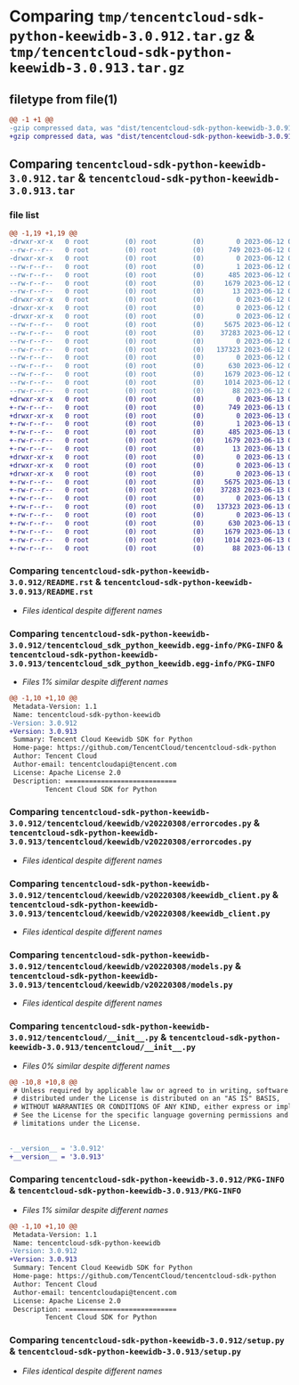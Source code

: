 # Comparing `tmp/tencentcloud-sdk-python-keewidb-3.0.912.tar.gz` & `tmp/tencentcloud-sdk-python-keewidb-3.0.913.tar.gz`

## filetype from file(1)

```diff
@@ -1 +1 @@
-gzip compressed data, was "dist/tencentcloud-sdk-python-keewidb-3.0.912.tar", last modified: Mon Jun 12 03:06:34 2023, max compression
+gzip compressed data, was "dist/tencentcloud-sdk-python-keewidb-3.0.913.tar", last modified: Tue Jun 13 02:14:03 2023, max compression
```

## Comparing `tencentcloud-sdk-python-keewidb-3.0.912.tar` & `tencentcloud-sdk-python-keewidb-3.0.913.tar`

### file list

```diff
@@ -1,19 +1,19 @@
-drwxr-xr-x   0 root         (0) root         (0)        0 2023-06-12 03:06:34.000000 tencentcloud-sdk-python-keewidb-3.0.912/
--rw-r--r--   0 root         (0) root         (0)      749 2023-06-12 03:06:33.000000 tencentcloud-sdk-python-keewidb-3.0.912/README.rst
-drwxr-xr-x   0 root         (0) root         (0)        0 2023-06-12 03:06:34.000000 tencentcloud-sdk-python-keewidb-3.0.912/tencentcloud_sdk_python_keewidb.egg-info/
--rw-r--r--   0 root         (0) root         (0)        1 2023-06-12 03:06:34.000000 tencentcloud-sdk-python-keewidb-3.0.912/tencentcloud_sdk_python_keewidb.egg-info/dependency_links.txt
--rw-r--r--   0 root         (0) root         (0)      485 2023-06-12 03:06:34.000000 tencentcloud-sdk-python-keewidb-3.0.912/tencentcloud_sdk_python_keewidb.egg-info/SOURCES.txt
--rw-r--r--   0 root         (0) root         (0)     1679 2023-06-12 03:06:34.000000 tencentcloud-sdk-python-keewidb-3.0.912/tencentcloud_sdk_python_keewidb.egg-info/PKG-INFO
--rw-r--r--   0 root         (0) root         (0)       13 2023-06-12 03:06:34.000000 tencentcloud-sdk-python-keewidb-3.0.912/tencentcloud_sdk_python_keewidb.egg-info/top_level.txt
-drwxr-xr-x   0 root         (0) root         (0)        0 2023-06-12 03:06:34.000000 tencentcloud-sdk-python-keewidb-3.0.912/tencentcloud/
-drwxr-xr-x   0 root         (0) root         (0)        0 2023-06-12 03:06:34.000000 tencentcloud-sdk-python-keewidb-3.0.912/tencentcloud/keewidb/
-drwxr-xr-x   0 root         (0) root         (0)        0 2023-06-12 03:06:34.000000 tencentcloud-sdk-python-keewidb-3.0.912/tencentcloud/keewidb/v20220308/
--rw-r--r--   0 root         (0) root         (0)     5675 2023-06-12 03:06:33.000000 tencentcloud-sdk-python-keewidb-3.0.912/tencentcloud/keewidb/v20220308/errorcodes.py
--rw-r--r--   0 root         (0) root         (0)    37283 2023-06-12 03:06:33.000000 tencentcloud-sdk-python-keewidb-3.0.912/tencentcloud/keewidb/v20220308/keewidb_client.py
--rw-r--r--   0 root         (0) root         (0)        0 2023-06-12 03:06:33.000000 tencentcloud-sdk-python-keewidb-3.0.912/tencentcloud/keewidb/v20220308/__init__.py
--rw-r--r--   0 root         (0) root         (0)   137323 2023-06-12 03:06:33.000000 tencentcloud-sdk-python-keewidb-3.0.912/tencentcloud/keewidb/v20220308/models.py
--rw-r--r--   0 root         (0) root         (0)        0 2023-06-12 03:06:33.000000 tencentcloud-sdk-python-keewidb-3.0.912/tencentcloud/keewidb/__init__.py
--rw-r--r--   0 root         (0) root         (0)      630 2023-06-12 03:06:33.000000 tencentcloud-sdk-python-keewidb-3.0.912/tencentcloud/__init__.py
--rw-r--r--   0 root         (0) root         (0)     1679 2023-06-12 03:06:34.000000 tencentcloud-sdk-python-keewidb-3.0.912/PKG-INFO
--rw-r--r--   0 root         (0) root         (0)     1014 2023-06-12 03:06:33.000000 tencentcloud-sdk-python-keewidb-3.0.912/setup.py
--rw-r--r--   0 root         (0) root         (0)       88 2023-06-12 03:06:34.000000 tencentcloud-sdk-python-keewidb-3.0.912/setup.cfg
+drwxr-xr-x   0 root         (0) root         (0)        0 2023-06-13 02:14:03.000000 tencentcloud-sdk-python-keewidb-3.0.913/
+-rw-r--r--   0 root         (0) root         (0)      749 2023-06-13 02:14:03.000000 tencentcloud-sdk-python-keewidb-3.0.913/README.rst
+drwxr-xr-x   0 root         (0) root         (0)        0 2023-06-13 02:14:03.000000 tencentcloud-sdk-python-keewidb-3.0.913/tencentcloud_sdk_python_keewidb.egg-info/
+-rw-r--r--   0 root         (0) root         (0)        1 2023-06-13 02:14:03.000000 tencentcloud-sdk-python-keewidb-3.0.913/tencentcloud_sdk_python_keewidb.egg-info/dependency_links.txt
+-rw-r--r--   0 root         (0) root         (0)      485 2023-06-13 02:14:03.000000 tencentcloud-sdk-python-keewidb-3.0.913/tencentcloud_sdk_python_keewidb.egg-info/SOURCES.txt
+-rw-r--r--   0 root         (0) root         (0)     1679 2023-06-13 02:14:03.000000 tencentcloud-sdk-python-keewidb-3.0.913/tencentcloud_sdk_python_keewidb.egg-info/PKG-INFO
+-rw-r--r--   0 root         (0) root         (0)       13 2023-06-13 02:14:03.000000 tencentcloud-sdk-python-keewidb-3.0.913/tencentcloud_sdk_python_keewidb.egg-info/top_level.txt
+drwxr-xr-x   0 root         (0) root         (0)        0 2023-06-13 02:14:03.000000 tencentcloud-sdk-python-keewidb-3.0.913/tencentcloud/
+drwxr-xr-x   0 root         (0) root         (0)        0 2023-06-13 02:14:03.000000 tencentcloud-sdk-python-keewidb-3.0.913/tencentcloud/keewidb/
+drwxr-xr-x   0 root         (0) root         (0)        0 2023-06-13 02:14:03.000000 tencentcloud-sdk-python-keewidb-3.0.913/tencentcloud/keewidb/v20220308/
+-rw-r--r--   0 root         (0) root         (0)     5675 2023-06-13 02:14:03.000000 tencentcloud-sdk-python-keewidb-3.0.913/tencentcloud/keewidb/v20220308/errorcodes.py
+-rw-r--r--   0 root         (0) root         (0)    37283 2023-06-13 02:14:03.000000 tencentcloud-sdk-python-keewidb-3.0.913/tencentcloud/keewidb/v20220308/keewidb_client.py
+-rw-r--r--   0 root         (0) root         (0)        0 2023-06-13 02:14:03.000000 tencentcloud-sdk-python-keewidb-3.0.913/tencentcloud/keewidb/v20220308/__init__.py
+-rw-r--r--   0 root         (0) root         (0)   137323 2023-06-13 02:14:03.000000 tencentcloud-sdk-python-keewidb-3.0.913/tencentcloud/keewidb/v20220308/models.py
+-rw-r--r--   0 root         (0) root         (0)        0 2023-06-13 02:14:03.000000 tencentcloud-sdk-python-keewidb-3.0.913/tencentcloud/keewidb/__init__.py
+-rw-r--r--   0 root         (0) root         (0)      630 2023-06-13 02:14:03.000000 tencentcloud-sdk-python-keewidb-3.0.913/tencentcloud/__init__.py
+-rw-r--r--   0 root         (0) root         (0)     1679 2023-06-13 02:14:03.000000 tencentcloud-sdk-python-keewidb-3.0.913/PKG-INFO
+-rw-r--r--   0 root         (0) root         (0)     1014 2023-06-13 02:14:03.000000 tencentcloud-sdk-python-keewidb-3.0.913/setup.py
+-rw-r--r--   0 root         (0) root         (0)       88 2023-06-13 02:14:03.000000 tencentcloud-sdk-python-keewidb-3.0.913/setup.cfg
```

### Comparing `tencentcloud-sdk-python-keewidb-3.0.912/README.rst` & `tencentcloud-sdk-python-keewidb-3.0.913/README.rst`

 * *Files identical despite different names*

### Comparing `tencentcloud-sdk-python-keewidb-3.0.912/tencentcloud_sdk_python_keewidb.egg-info/PKG-INFO` & `tencentcloud-sdk-python-keewidb-3.0.913/tencentcloud_sdk_python_keewidb.egg-info/PKG-INFO`

 * *Files 1% similar despite different names*

```diff
@@ -1,10 +1,10 @@
 Metadata-Version: 1.1
 Name: tencentcloud-sdk-python-keewidb
-Version: 3.0.912
+Version: 3.0.913
 Summary: Tencent Cloud Keewidb SDK for Python
 Home-page: https://github.com/TencentCloud/tencentcloud-sdk-python
 Author: Tencent Cloud
 Author-email: tencentcloudapi@tencent.com
 License: Apache License 2.0
 Description: ============================
         Tencent Cloud SDK for Python
```

### Comparing `tencentcloud-sdk-python-keewidb-3.0.912/tencentcloud/keewidb/v20220308/errorcodes.py` & `tencentcloud-sdk-python-keewidb-3.0.913/tencentcloud/keewidb/v20220308/errorcodes.py`

 * *Files identical despite different names*

### Comparing `tencentcloud-sdk-python-keewidb-3.0.912/tencentcloud/keewidb/v20220308/keewidb_client.py` & `tencentcloud-sdk-python-keewidb-3.0.913/tencentcloud/keewidb/v20220308/keewidb_client.py`

 * *Files identical despite different names*

### Comparing `tencentcloud-sdk-python-keewidb-3.0.912/tencentcloud/keewidb/v20220308/models.py` & `tencentcloud-sdk-python-keewidb-3.0.913/tencentcloud/keewidb/v20220308/models.py`

 * *Files identical despite different names*

### Comparing `tencentcloud-sdk-python-keewidb-3.0.912/tencentcloud/__init__.py` & `tencentcloud-sdk-python-keewidb-3.0.913/tencentcloud/__init__.py`

 * *Files 0% similar despite different names*

```diff
@@ -10,8 +10,8 @@
 # Unless required by applicable law or agreed to in writing, software
 # distributed under the License is distributed on an "AS IS" BASIS,
 # WITHOUT WARRANTIES OR CONDITIONS OF ANY KIND, either express or implied.
 # See the License for the specific language governing permissions and
 # limitations under the License.
 
 
-__version__ = '3.0.912'
+__version__ = '3.0.913'
```

### Comparing `tencentcloud-sdk-python-keewidb-3.0.912/PKG-INFO` & `tencentcloud-sdk-python-keewidb-3.0.913/PKG-INFO`

 * *Files 1% similar despite different names*

```diff
@@ -1,10 +1,10 @@
 Metadata-Version: 1.1
 Name: tencentcloud-sdk-python-keewidb
-Version: 3.0.912
+Version: 3.0.913
 Summary: Tencent Cloud Keewidb SDK for Python
 Home-page: https://github.com/TencentCloud/tencentcloud-sdk-python
 Author: Tencent Cloud
 Author-email: tencentcloudapi@tencent.com
 License: Apache License 2.0
 Description: ============================
         Tencent Cloud SDK for Python
```

### Comparing `tencentcloud-sdk-python-keewidb-3.0.912/setup.py` & `tencentcloud-sdk-python-keewidb-3.0.913/setup.py`

 * *Files identical despite different names*

